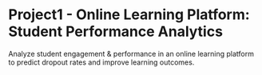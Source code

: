 # Project1 -  Online Learning Platform: Student Performance Analytics
Analyze student engagement & performance in an online learning platform to predict dropout rates and improve learning outcomes.
